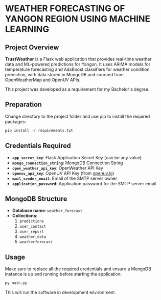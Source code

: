 # WEATHER FORECASTING OF YANGON REGION USING MACHINE LEARNING

## Project Overview

**TrustWeather** is a Flask web application that provides real-time weather data and ML-powered predictions for Yangon. It uses ARIMA models for temperature forecasting and AdaBoost classifiers for weather condition prediction, with data stored in MongoDB and sourced from OpenWeatherMap and OpenUV APIs.

This project was developed as a requirement for my Bachelor's degree.

## Preparation

Change directory to the project folder and use pip to install the required packages:

```bash
pip install -r requirements.txt
```

## Credentials Required
- **`app_secret_key`**: Flask Application Secret Key (can be any value)
- **`mongo_connection_string`**: MongoDB Connection String
- **`open_weather_api_key`**: OpenWeather API Key
- **`openuv_api_key`**: OpenUV API Key (from [openuv.io](https://www.openuv.io))
- **`mail_sender_email`**: Email of the SMTP server owner
- **`application_password`**: Application password for the SMTP server email

## MongoDB Structure
- **Database name**: `weather_forecast`
- **Collections:**
  1. `predictions`
  2. `user_contact`
  3. `user_report`
  4. `weather_data`
  5. `weatherforecast`

## Usage

Make sure to replace all the required credentials and ensure a MongoDB instance is up and running before starting the application.

```bash
py main.py
```

This will run the software in development environment.
